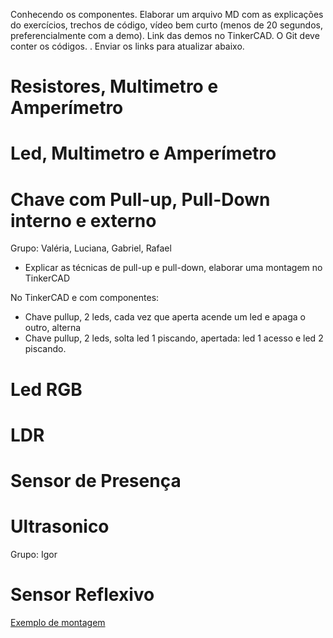 Conhecendo os componentes. Elaborar um arquivo MD com as explicações do exercícios, trechos de código, vídeo bem curto (menos de 20 segundos, preferencialmente com a demo). Link das demos no TinkerCAD. 
O Git deve conter os códigos. . Enviar os links para atualizar abaixo. 

# Resistores, Multimetro e Amperímetro

# Led, Multimetro e Amperímetro

# Chave com Pull-up, Pull-Down interno e externo
Grupo: Valéria, Luciana, Gabriel, Rafael

* Explicar as técnicas de pull-up e pull-down, elaborar uma montagem no TinkerCAD

No TinkerCAD e com componentes:
* Chave pullup, 2 leds, cada vez que aperta acende um led e apaga o outro, alterna
* Chave pullup, 2 leds, solta led 1 piscando, apertada: led 1 acesso e led 2 piscando.

# Led RGB

# LDR

# Sensor de Presença

# Ultrasonico
Grupo: Igor

# Sensor Reflexivo
[Exemplo de montagem](https://www.arduinoecia.com.br/sensor-optico-reflexivo-tcrt5000-arduino/)



